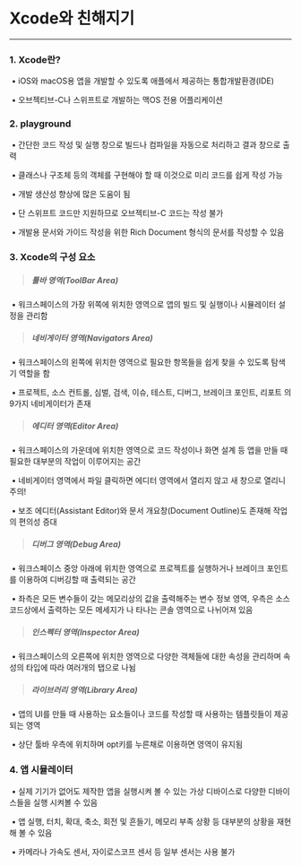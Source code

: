 # Xcode와 친해지기

---

### 1. Xcode란?

​	• iOS와 macOS용 앱을 개발할 수 있도록 애플에서 제공하는 통합개발환경(IDE)

​	• 오브젝티브-C나 스위프트로 개발하는 맥OS 전용 어플리케이션

### 2. playground

​	• 간단한 코드 작성 및 실행 창으로 빌드나 컴파일을 자동으로 처리하고 결과 창으로 출력

​	• 클래스나 구조체 등의 객체를 구현해야 할 때 이것으로 미리 코드를 쉽게 작성 가능

​	• 개발 생산성 향상에 많은 도움이 됨

​	• 단 스위프트 코드만 지원하므로 오브젝티브-C 코드는 작성 불가

​	• 개발용 문서와 가이드 작성을 위한 Rich Document 형식의 문서를 작성할 수 있음

### 3. Xcode의 구성 요소

> ##### 툴바 영역(ToolBar Area)

​	• 워크스페이스의 가장 위쪽에 위치한 영역으로 앱의 빌드 및 실행이나 시뮬레이터 설정을 관리함

> ##### 네비게이터 영역(Navigators Area)

​	• 워크스페이스의 왼쪽에 위치한 영역으로 필요한 항목들을 쉽게 찾을 수 있도록 탐색기 역할을 함

​	• 프로젝트, 소스 컨트롤, 심벌, 검색, 이슈, 테스트, 디버그, 브레이크 포인트, 리포트 의 9가지 네비게이터가 존재

> ##### 에디터 영역(Editor Area)

​	• 워크스페이스의 가운데에 위치한 영역으로 코드 작성이나 화면 설계 등 앱을 만들 때 필요한 대부분의 작업이 이루어지는 공간

​	• 네비게이터 영역에서 파일 클릭하면 에디터 영역에서 열리지 않고 새 창으로 열리니 주의!

​	• 보조 에디터(Assistant Editor)와 문서 개요창(Document Outline)도 존재해 작업의 편의성 증대

> ##### 디버그 영역(Debug Area)

​	• 워크스페이스 중앙 아래에 위치한 영역으로 프로젝트를 실행하거나 브레이크 포인트를 이용하여 디버깅할 때 출력되는 공간

​	• 좌측은 모든 변수들이 갖는 메모리상의 값을 출력해주는 변수 정보 영역, 우측은 소스 코드상에서 출력하는 모든 메세지가 나 	  타나는 콘솔 영역으로 나뉘어져 있음

> ##### 인스펙터 영역(Inspector Area)

​	• 워크스페이스의 오른쪽에 위치한 영역으로 다양한 객체들에 대한 속성을 관리하며 속성의 타입에 따라 여러개의 탭으로 나뉨

> ##### 라이브러리 영역(Library Area)

​	• 앱의 UI를 만들 때 사용하는 요소들이나 코드를 작성할 때 사용하는 템플릿들이 제공되는 영역

​	• 상단 툴바 우측에 위치하며 opt키를 누른채로 이용하면 영역이 유지됨

### 4. 앱 시뮬레이터

​	• 실제 기기가 없어도 제작한 앱을 실행시켜 볼 수 있는 가상 디바이스로 다양한 디바이스들을 실행 시켜볼 수 있음

​	• 앱 실행, 터치, 확대, 축소, 회전 및 흔들기, 메모리 부족 상황 등 대부분의 상황을 재현해 볼 수 있음

​	• 카메라나 가속도 센서, 자이로스코프 센서 등 일부 센서는 사용 불가
